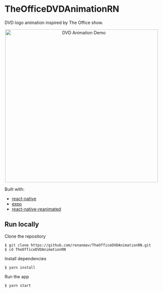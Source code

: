 # TheOfficeDVDAnimationRN

DVD logo animation inspired by The Office show.

<p align="center">
  <img src="./assets/dvd.gif" alt="DVD Animation Demo" height="500px" />
</p>

Built with:

- [react-native](https://reactnative.dev/docs/getting-started)
- [expo](https://docs.expo.dev/)
- [react-native-reanimated](https://docs.swmansion.com/react-native-reanimated/docs)

## Run locally

Clone the repository

```
$ git clone https://github.com/renanmav/TheOfficeDVDAnimationRN.git
$ cd TheOfficeDVDAnimationRN
```

Install dependencies

```
$ yarn install
```

Run the app

```
$ yarn start
```
